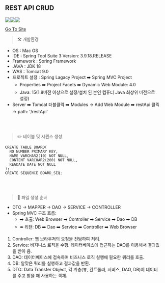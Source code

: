 ## REST API CRUD
<img src="https://camo.githubusercontent.com/5a3766cb85679609350d1f7d02015c8aabc8270f10db3557367f0cecd4016af8/68747470733a2f2f696d672e736869656c64732e696f2f62616467652f4c616e67756167652d4a6176612d677265656e3f7374796c653d666c6174" data-canonical-src="https://img.shields.io/badge/Language-Java-green?style=flat" style="max-width: 100%;"><img src="https://img.shields.io/badge/DB-ORACLE-yellow" data-canonical-src="https://img.shields.io/badge/Platform-AWS-blue?style=flat" style="max-width: 100%;"><img src="https://camo.githubusercontent.com/7be8cf874ff520c83747483ddfa44ef93b0a1d4b2398fb885f73cbec9bbb901d/68747470733a2f2f696d672e736869656c64732e696f2f62616467652f506c6174666f726d2d4157532d626c75653f7374796c653d666c6174" data-canonical-src="https://img.shields.io/badge/Platform-AWS-blue?style=flat" style="max-width: 100%;">

[Go To Site](http://ec2-3-37-163-105.ap-northeast-2.compute.amazonaws.com/restApi/board)

> 🛠 개발환경
- OS : Mac OS
- IDE : Spring Tool Suite 3 Version: 3.9.18.RELEASE
- Framework : Spring Framework
- JAVA : JDK 18
- WAS : Tomcat 9.0
- 프로젝트 설정 : Spring Lagacy Project ➡️ Spring MVC Project 
  - Properties ➡️ Project Facets ➡️ Dynamic Web Module: 4.0
  - Java: 15(1.8버전 이상으로 설정/설치 된 본인 컴퓨터 Java 최상위 버전으로 설정) 
- Server ➡️ Tomcat 더블클릭 ➡️ Modules → Add Web Module ➡️ restApi 클릭 → path: '/restApi'

<br>
<br>

> ✏️ 테이블 및 시퀀스 생성

``` 
CREATE TABLE BOARD(
  NO NUMBER PRIMARY KEY,
  NAME VARCHAR2(10) NOT NULL,
  CONTENT VARCHAR2(200) NOT NULL,
  REGDATE DATE NOT NULL
);
CREATE SEQUENCE BOARD_SEQ;
```

<br>
<br>

> 📁 파일 생성 순서
- DTO → MAPPER → DAO → SERVICE → CONTROLLER
- Spring MVC 구조 흐름:  
  - ➡️ 호출: Web Browser ➡️ Controller ➡️ Service ➡️ Dao ➡️ DB
  - ⬅️ 리턴: DB ➡️ Dao ➡️ Service ➡️ Controller ➡️ Web Browser
1. Controller: 웹 브라우저의 요청을 전담하여 처리.
2. Service: 비지니스 로직을 수행. 데이터베이스에 접근하는 DAO를 이용해서 결과값을 받아 옴.
3. DAO: 데이터베이스에 접속하여 비즈니스 로직 실행에 필요한 쿼리를 호출. 
4. DB: 알맞은 쿼리를 실행하고 결과값을 반환.
5. DTO: Data Transfer Object, 각 계층(뷰, 컨트롤러, 서비스, DAO, DB)이 데이터를 주고 받을 때 사용하는 객체. 

